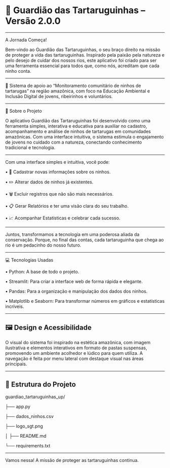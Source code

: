 # 🐢 Guardião das Tartaruguinhas – Versão 2.0.0
________________________________________
A Jornada Começa!

Bem-vindo ao Guardião das Tartaruguinhas, o seu braço direito na missão de proteger a vida das tartaruguinhas. Inspirado pela paixão pela natureza e pelo desejo de cuidar dos nossos rios, este aplicativo foi criado para ser uma ferramenta essencial para todos que, como nós, acreditam que cada ninho conta.
________________________________________
🌿 Sistema de apoio ao “Monitoramento comunitário de ninhos de tartarugas” na região amazônica, com foco na Educação Ambiental e Inclusão Digital de jovens, ribeirinhos e voluntários.
________________________________________
📌 Sobre o Projeto

O aplicativo Guardião das Tartaruguinhas foi desenvolvido como uma ferramenta simples, interativa e educativa para auxiliar no cadastro, acompanhamento e análise de ninhos de tartarugas em comunidades amazônicas. Com uma interface intuitiva, o sistema estimula o engajamento de jovens no cuidado com a natureza, conectando conhecimento tradicional e tecnologia.
________________________________________
Com uma interface simples e intuitiva, você pode:

•	📝 Cadastrar novas informações sobre os ninhos.

•	✏️ Alterar dados de ninhos já existentes.

•	🗑️ Excluir registros que não são mais necessários.

•	📋 Gerar Relatórios e ter uma visão clara do seu trabalho.

•	📈 Acompanhar Estatísticas e celebrar cada sucesso.

________________________________________
Juntos, transformamos a tecnologia em uma poderosa aliada da conservação. Porque, no final das contas, cada tartaruguinha que chega ao rio é um pedacinho do nosso futuro.
________________________________________
💻 Tecnologias Usadas

•	Python: A base de todo o projeto.

•	Streamlit: Para criar a interface web de forma rápida e elegante.

•	Pandas: Para a organização e manipulação dos dados dos ninhos.

•	Matplotlib e Seaborn: Para transformar números em gráficos e estatísticas incríveis.

________________________________________
## 🖼️ Design e Acessibilidade

O visual do sistema foi inspirado na estética amazônica, com imagem ilustrativa e elementos interativos em formato de pastas suspensas, promovendo um ambiente acolhedor e lúdico para quem utiliza. A navegação é feita por menu lateral com destaque visual nas áreas principais.
________________________________________
## 📂 Estrutura do Projeto

guardiao_tartaruguinhas_up/

├── app.py     

├── dados_ninhos.csv    

├── logo_sgt.png      

│ 
├── README.md   

└── requirements.txt      

________________________________________
Vamos nessa! A missão de proteger as tartaruguinhas continua.
